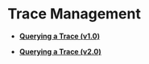 # Trace Management<a name="en-us_topic_0168602178"></a>

-   **[Querying a Trace \(v1.0\)](querying-a-trace-(v1-0).md)**  

-   **[Querying a Trace \(v2.0\)](querying-a-trace-(v2-0).md)**  



